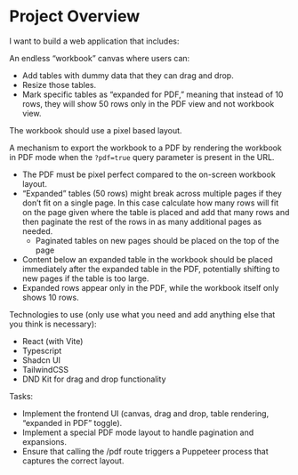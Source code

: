 # Project Overview

I want to build a web application that includes:

An endless “workbook” canvas where users can:
- Add tables with dummy data that they can drag and drop.
- Resize those tables.
- Mark specific tables as “expanded for PDF,” meaning that instead of 10 rows, they will show 50 rows only in the PDF view and not workbook view.

The workbook should use a pixel based layout.

A mechanism to export the workbook to a PDF by rendering the workbook in PDF mode when the `?pdf=true` query parameter is present in the URL.

- The PDF must be pixel perfect compared to the on-screen workbook layout.
- “Expanded” tables (50 rows) might break across multiple pages if they don’t fit on a single page. In this case calculate how many rows will fit on the page given where the table is placed and add that many rows and then paginate the rest of the rows in as many additional pages as needed.
    - Paginated tables on new pages should be placed on the top of the page
- Content below an expanded table in the workbook should be placed immediately after the expanded table in the PDF, potentially shifting to new pages if the table is too large.
- Expanded rows appear only in the PDF, while the workbook itself only shows 10 rows.

Technologies to use (only use what you need and add anything else that you think is necessary):
- React (with Vite)
- Typescript
- Shadcn UI
- TailwindCSS
- DND Kit for drag and drop functionality

Tasks:

- Implement the frontend UI (canvas, drag and drop, table rendering, “expanded in PDF” toggle).
- Implement a special PDF mode layout to handle pagination and expansions.
- Ensure that calling the /pdf route triggers a Puppeteer process that captures the correct layout.

